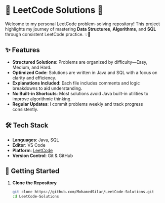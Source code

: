 # 🌟 LeetCode Solutions 🌟

Welcome to my personal LeetCode problem-solving repository! This project highlights my journey of mastering **Data Structures**, **Algorithms**, and **SQL** through consistent LeetCode practice. 💡🚀

## ✨ Features
- **Structured Solutions**: Problems are organized by difficulty—Easy, Medium, and Hard.
- **Optimized Code**: Solutions are written in Java and SQL with a focus on clarity and efficiency.
- **Explanations Included**: Each file includes comments and logic breakdowns to aid understanding.
- **No Built-in Shortcuts**: Most solutions avoid Java built-in utilities to improve algorithmic thinking.
- **Regular Updates**: I commit problems weekly and track progress consistently.

## 🛠️ Tech Stack
- **Languages**: Java, SQL
- **Editor**: VS Code
- **Platform**: [LeetCode](https://leetcode.com/)
- **Version Control**: Git & GitHub

## 🚀 Getting Started
1. **Clone the Repository**  
   ```bash
   git clone https://github.com/MohamedSilar/LeetCode-Solutions.git
   cd LeetCode-Solutions
